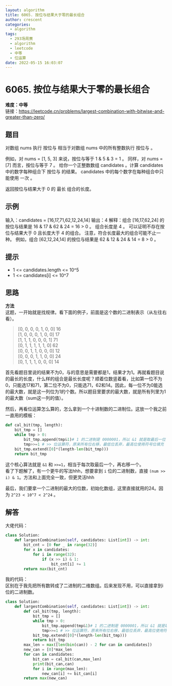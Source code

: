 ```yaml
---
layout: algorithm
title: 6065. 按位与结果大于零的最长组合
author: crescent
categories:
  - algorithm
tags:
  - 293场周赛
  - algorithm
  - leetcode
  - 中等
  - 位运算
date: 2022-05-15 16:03:07
---
```

# 6065. 按位与结果大于零的最长组合
**难度：中等**  
链接：https://leetcode.cn/problems/largest-combination-with-bitwise-and-greater-than-zero/
## 题目
对数组 nums 执行 按位与 相当于对数组 nums 中的所有整数执行 按位与 。

例如，对 nums = [1, 5, 3] 来说，按位与等于 1 & 5 & 3 = 1 。
同样，对 nums = [7] 而言，按位与等于 7 。
给你一个正整数数组 candidates 。计算 candidates 中的数字每种组合下 按位与 的结果。 candidates 中的每个数字在每种组合中只能使用 一次 。

返回按位与结果大于 0 的 最长 组合的长度。

## 示例
输入：candidates = [16,17,71,62,12,24,14]
输出：4
解释：组合 [16,17,62,24] 的按位与结果是 16 & 17 & 62 & 24 = 16 > 0 。
组合长度是 4 。
可以证明不存在按位与结果大于 0 且长度大于 4 的组合。
注意，符合长度最大的组合可能不止一种。
例如，组合 [62,12,24,14] 的按位与结果是 62 & 12 & 24 & 14 = 8 > 0 。


## 提示
+ 1 <= candidates.length <= 10^5
+ 1 <= candidates[i] <= 10^7

## 思路
**方法**  
这题，一开始就是找规律。看下面的例子，前面是这个数的二进制表示（从左往右看）。  
> [0, 0, 0, 0, 1, 0, 0] 16  
> [1, 0, 0, 0, 1, 0, 0] 17  
> [1, 1, 1, 0, 0, 0, 1] 71  
> [0, 1, 1, 1, 1, 1, 0] 62  
> [0, 0, 1, 1, 0, 0, 0] 12  
> [0, 0, 0, 1, 1, 0, 0] 24  
> [0, 1, 1, 1, 0, 0, 0] 14  

首先看题目里说的结果不为0，与的意思是需要都是1，结果才为1。再就看题目说的最长的长度，什么样的组合是最长长度呢？顺着位数竖着看，比如第一位不为0，只能选17和71，第二位不为0，只能选71，62和14。因此，每一位不为0能选的最大数，就是这一列位为1的个数。所以题目里要求的最大数，就是所有列里为1的最大数（sum这一列的值）。

然后，再看位运算怎么算的，怎么拿到一个十进制数的二进制位。这放一个我之前一直用的模板：
``` python
def cal_bit(tmp, length):
    bit_tmp = []
    while tmp > 0:
        bit_tmp.append(tmp&1)# 1 的二进制是 0000001，所以 &1 就是取最后一位
        tmp>>=1 # >> 位运算符，原来所有位右移，最低位丢弃，最高位使用符号位填充
    bit_tmp.extend([0]*(length-len(bit_tmp)))
    return bit_tmp
```
这个核心算法就是 `&1` 和 `>>=1`，相当于每次取最后一个，再右移一个。  
看了下题解了，有一个更牛的写法hhh，想要拿到 `i` 位的二进制数，直接 `(num >> i) & 1`。方法和上面完全一致，但更灵活hhh

最后，我们要拿一个二进制的最大的位数，初始化数组，这里直接就用的24。因为 `2^23 < 10^7 < 2^24` 。

## 解答
大佬代码：
``` python
class Solution:
    def largestCombination(self, candidates: List[int]) -> int:
        bit_cnt = [0 for _ in range(32)]
        for x in candidates:
            for i in range(32):
                if (x >> i) & 1:
                    bit_cnt[i] += 1
        return max(bit_cnt)
```

我的代码：  
区别在于我先把所有数转成了二进制的二维数组。后来发现不用，可以直接拿到i位的二进制数。
``` python
class Solution:
    def largestCombination(self, candidates: List[int]) -> int:
        def cal_bit(tmp, length):
            bit_tmp = []
            while tmp > 0:
                bit_tmp.append(tmp&1)# 1 的二进制是 0000001，所以 &1 就是取最后一位
                tmp>>=1 # >> 位运算符，原来所有位右移，最低位丢弃，最高位使用符号位填充
            bit_tmp.extend([0]*(length-len(bit_tmp)))
            return bit_tmp
        max_len = max([len(bin(can)) - 2 for can in candidates])
        new_can = [0]*max_len
        for can in candidates:
            bit_can = cal_bit(can,max_len)
            print(bit_can,can)
            for i in range(max_len):
                new_can[i] += bit_can[i]
        return max(new_can)
```